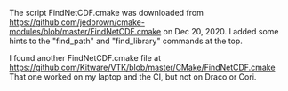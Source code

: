 The script FindNetCDF.cmake was downloaded from
https://github.com/jedbrown/cmake-modules/blob/master/FindNetCDF.cmake
on Dec 20, 2020. I added some hints to the "find_path" and "find_library" commands at the top.

I found another FindNetCDF.cmake file at
https://github.com/Kitware/VTK/blob/master/CMake/FindNetCDF.cmake
That one worked on my laptop and the CI, but not on Draco or Cori.